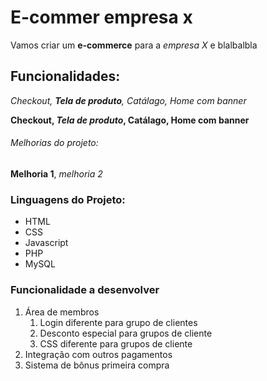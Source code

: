 # E-commer empresa x

Vamos criar um **e-commerce** para a *empresa X* e blalbalbla

## Funcionalidades:

_Checkout, **Tela de produto**, Catálago, Home com banner_

**Checkout, _Tela de produto_, Catálago, Home com banner**

###### Melhorias do projeto:

__Melhoria 1__, _melhoria 2_

### Linguagens do Projeto:

* HTML
* CSS
* Javascript
* PHP
* MySQL

### Funcionalidade a desenvolver

1. Área de membros
    1. Login diferente para grupo de clientes
    2. Desconto especial para grupos de cliente
    3. CSS diferente para grupos de cliente
2. Integração com outros pagamentos
3. Sistema de bônus primeira compra  